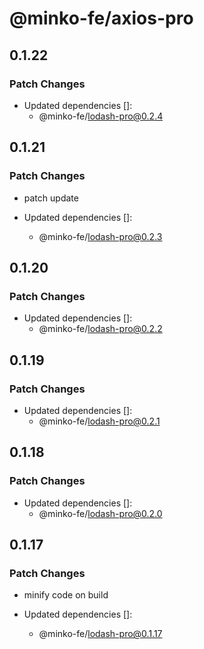 # @minko-fe/axios-pro

## 0.1.22

### Patch Changes

- Updated dependencies []:
  - @minko-fe/lodash-pro@0.2.4

## 0.1.21

### Patch Changes

- patch update

- Updated dependencies []:
  - @minko-fe/lodash-pro@0.2.3

## 0.1.20

### Patch Changes

- Updated dependencies []:
  - @minko-fe/lodash-pro@0.2.2

## 0.1.19

### Patch Changes

- Updated dependencies []:
  - @minko-fe/lodash-pro@0.2.1

## 0.1.18

### Patch Changes

- Updated dependencies []:
  - @minko-fe/lodash-pro@0.2.0

## 0.1.17

### Patch Changes

- minify code on build

- Updated dependencies []:
  - @minko-fe/lodash-pro@0.1.17
